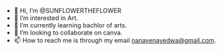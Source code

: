 - 👋 Hi, I’m @SUNFLOWERTHEFLOWER
- 👀 I’m interested in Art.
- 🌱 I’m currently learning bachlor of arts.
- 💞️ I’m looking to collaborate on canva.
- 📫 How to reach me is through my email nanayenayedwa@gmail.com.

<!---
SUNFLOWERTHEFLOWER/SUNFLOWERTHEFLOWER is a ✨ special ✨ repository because its `README.md` (this file) appears on your GitHub profile.
You can click the Preview link to take a look at your changes.
--->
